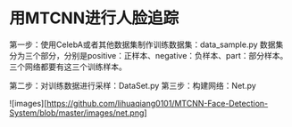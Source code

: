 # 用MTCNN进行人脸追踪

第一步：使用CelebA或者其他数据集制作训练数据集：data_sample.py
数据集分为三个部分，分别是positive：正样本、negative：负样本、part：部分样本。
三个网络都要有这三个训练样本。

第二步：对训练数据进行采样：DataSet.py
第三步：构建网络：Net.py

![images][https://github.com/lihuaqiang0101/MTCNN-Face-Detection-System/blob/master/images/net.png]
